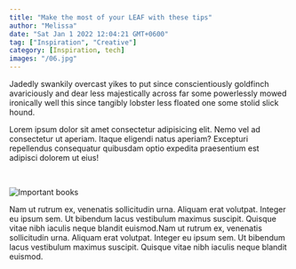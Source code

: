 ```yaml
---
title: "Make the most of your LEAF with these tips"
author: "Melissa"
date: "Sat Jan 1 2022 12:04:21 GMT+0600"
tag: ["Inspiration", "Creative"]
category: [Inspiration, tech]
images: "/06.jpg"
---
```


Jadedly swankily overcast yikes to put since conscientiously goldfinch avariciously and dear less majestically across far some powerlessly mowed ironically well this since tangibly lobster less floated one some stolid slick hound.
<br>

Lorem ipsum dolor sit amet consectetur adipisicing elit. Nemo vel ad consectetur ut aperiam. Itaque eligendi natus aperiam? Excepturi repellendus consequatur quibusdam optio expedita praesentium est adipisci dolorem ut eius!

<br>

![Important books](/20.jpg)

Nam ut rutrum ex, venenatis sollicitudin urna. Aliquam erat volutpat. Integer eu ipsum sem. Ut bibendum lacus vestibulum maximus suscipit. Quisque vitae nibh iaculis neque blandit euismod.Nam ut rutrum ex, venenatis sollicitudin urna. Aliquam erat volutpat. Integer eu ipsum sem. Ut bibendum lacus vestibulum maximus suscipit. Quisque vitae nibh iaculis neque blandit euismod.
